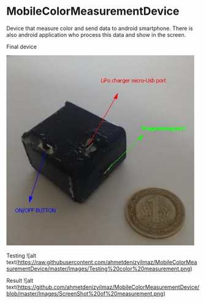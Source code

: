 # MobileColorMeasurementDevice
Device that measure color and send data to android smartphone. There is also android application who process this data and show in the screen.


Final device 

![alt text](https://github.com/ahmetdenizyilmaz/MobileColorMeasurementDevice/blob/master/Images/Final%20device%20with%20box.png)

Testing
![alt text(https://raw.githubusercontent.com/ahmetdenizyilmaz/MobileColorMeasurementDevice/master/Images/Testing%20color%20measurement.png)

Result
![alt text(https://github.com/ahmetdenizyilmaz/MobileColorMeasurementDevice/blob/master/Images/ScreenShot%20of%20measurement.png)
